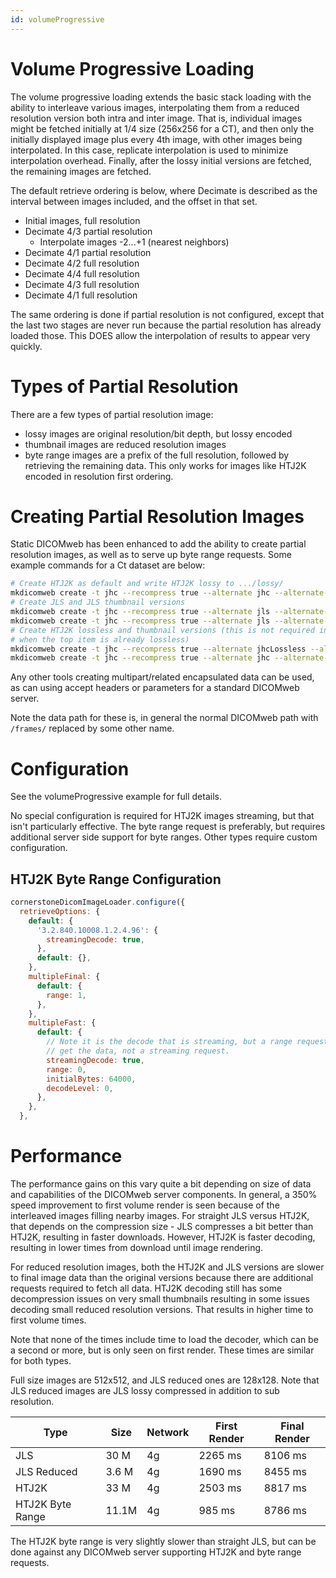 ```yaml
---
id: volumeProgressive
---
```


# Volume Progressive Loading

The volume progressive loading extends the basic stack loading with the ability
to interleave various images, interpolating them from a reduced resolution
version both intra and inter image. That is, individual images might be fetched
initially at 1/4 size (256x256 for a CT), and then only the initially displayed
image plus every 4th image, with other images being interpolated. In this case,
replicate interpolation is used to minimize interpolation overhead. Finally,
after the lossy initial versions are fetched, the remaining images are fetched.

The default retrieve ordering is below, where Decimate is described as the
interval between images included, and the offset in that set.

- Initial images, full resolution
- Decimate 4/3 partial resolution
  - Interpolate images -2...+1 (nearest neighbors)
- Decimate 4/1 partial resolution
- Decimate 4/2 full resolution
- Decimate 4/4 full resolution
- Decimate 4/3 full resolution
- Decimate 4/1 full resolution

The same ordering is done if partial resolution is not configured, except that
the last two stages are never run because the partial resolution has already
loaded those. This DOES allow the interpolation of results to appear very quickly.

# Types of Partial Resolution

There are a few types of partial resolution image:

- lossy images are original resolution/bit depth, but lossy encoded
- thumbnail images are reduced resolution images
- byte range images are a prefix of the full resolution, followed by
  retrieving the remaining data. This only works for images like HTJ2K encoded
  in resolution first ordering.

# Creating Partial Resolution Images

Static DICOMweb has been enhanced to add the ability to create partial resolution
images, as well as to serve up byte range requests. Some example commands
for a Ct dataset are below:

```bash
# Create HTJ2K as default and write HTJ2K lossy to .../lossy/
mkdicomweb create -t jhc --recompress true --alternate jhc --alternate-name lossy d:\src\viewer-testdata\dcm\Juno
# Create JLS and JLS thumbnail versions
mkdicomweb create -t jhc --recompress true --alternate jls --alternate-name jls /src/viewer-testdata/dcm/Juno
mkdicomweb create -t jhc --recompress true --alternate jls --alternate-name jlsThumbnail --alternate-thumbnail /src/viewer-testdata/dcm/Juno
# Create HTJ2K lossless and thumbnail versions (this is not required in general
# when the top item is already lossless)
mkdicomweb create -t jhc --recompress true --alternate jhcLossless --alternate-name htj2k  /src/viewer-testdata/dcm/Juno
mkdicomweb create -t jhc --recompress true --alternate jhc --alternate-name htj2kThumbnail --alternate-thumbnail /src/viewer-testdata/dcm/Juno
```

Any other tools creating multipart/related encapsulated data can be used, as
can using accept headers or parameters for a standard DICOMweb server.

Note the data path for these is, in general the normal DICOMweb path with
`/frames/` replaced by some other name.

# Configuration

See the volumeProgressive example for full details.

No special configuration is required for HTJ2K images streaming, but that isn't
particularly effective. The byte range request is preferably, but requires
additional server side support for byte ranges. Other types require custom
configuration.

## HTJ2K Byte Range Configuration

```javascript
cornerstoneDicomImageLoader.configure({
  retrieveOptions: {
    default: {
      '3.2.840.10008.1.2.4.96': {
        streamingDecode: true,
      },
      default: {},
    },
    multipleFinal: {
      default: {
        range: 1,
      },
    },
    multipleFast: {
      default: {
        // Note it is the decode that is streaming, but a range request to
        // get the data, not a streaming request.
        streamingDecode: true,
        range: 0,
        initialBytes: 64000,
        decodeLevel: 0,
      },
    },
  },
```

# Performance

The performance gains on this vary quite a bit depending on size of data
and capabilities of the DICOMweb server components. In general, a 350% speed improvement
to first volume render is seen because of the interleaved images filling
nearby images. For straight JLS versus HTJ2K, that depends on the compression
size - JLS compresses a bit better than HTJ2K, resulting in faster downloads.
However, HTJ2K is faster decoding, resulting in lower times from download
until image rendering.

For reduced resolution images, both the HTJ2K and JLS versions are slower
to final image data than the original versions because there are additional
requests required to fetch all data. HTJ2K decoding still has some decompression
issues on very small thumbnails resulting in some issues decoding small
reduced resolution versions. That results in higher time to first volume times.

Note that none of the times include time to load the decoder, which can be
a second or more, but is only seen on first render. These times are similar for
both types.

Full size images are 512x512, and JLS reduced ones are 128x128. Note that
JLS reduced images are JLS lossy compressed in addition to sub resolution.

| Type             | Size  | Network | First Render | Final Render |
| ---------------- | ----- | ------- | ------------ | ------------ |
| JLS              | 30 M  | 4g      | 2265 ms      | 8106 ms      |
| JLS Reduced      | 3.6 M | 4g      | 1690 ms      | 8455 ms      |
| HTJ2K            | 33 M  | 4g      | 2503 ms      | 8817 ms      |
| HTJ2K Byte Range | 11.1M | 4g      | 985 ms       | 8786 ms      |

The HTJ2K byte range is very slightly slower than straight JLS, but can be
done against any DICOMweb server supporting HTJ2K and byte range requests.
